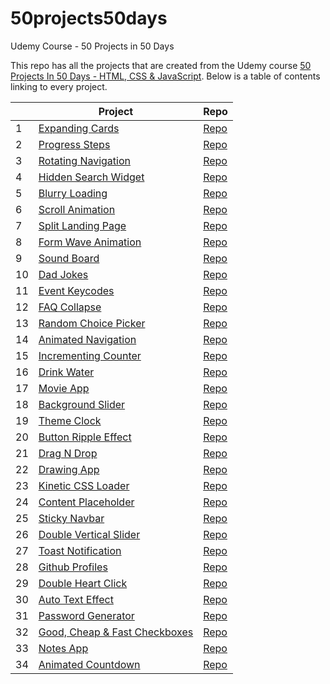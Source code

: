 # 50projects50days

Udemy Course - 50 Projects in 50 Days

This repo has all the projects that are created from the Udemy course
[50 Projects In 50 Days - HTML, CSS & JavaScript](https://www.udemy.com/share/103Pv23@PMKLRQODgR-8_GjGFKhdZscOF2lVU3ZLnBPERiQpUHjRw8xw2z0INoojsLcK2B7m/).
Below is a table of contents linking to every project.

|     | Project                                                                                                                     | Repo                                                                                               |
| --- | --------------------------------------------------------------------------------------------------------------------------- | -------------------------------------------------------------------------------------------------- |
| 1   | [Expanding Cards](https://haylzrandom.github.io/50projects-html-css-js/expanding-cards/index.html)                          | [Repo](https://github.com/HaylzRandom/50projects-html-css-js/tree/main/expanding-cards)            |
| 2   | [Progress Steps](https://haylzrandom.github.io/50projects-html-css-js/progress-steps/index.html)                            | [Repo](https://github.com/HaylzRandom/50projects-html-css-js/tree/main/progress-steps)             |
| 3   | [Rotating Navigation](https://haylzrandom.github.io/50projects-html-css-js/rotating-navigation/index.html)                  | [Repo](https://github.com/HaylzRandom/50projects-html-css-js/tree/main/rotating-navigation)        |
| 4   | [Hidden Search Widget](https://haylzrandom.github.io/50projects-html-css-js/hidden-search-widget/index.html)                | [Repo](https://github.com/HaylzRandom/50projects-html-css-js/tree/main/hidden-search-widget)       |
| 5   | [Blurry Loading](https://haylzrandom.github.io/50projects-html-css-js/blurry-loading/index.html)                            | [Repo](https://github.com/HaylzRandom/50projects-html-css-js/tree/main/blurry-loading)             |
| 6   | [Scroll Animation](https://haylzrandom.github.io/50projects-html-css-js/scroll-animation/index.html)                        | [Repo](https://github.com/HaylzRandom/50projects-html-css-js/tree/main/scroll-animation)           |
| 7   | [Split Landing Page](https://haylzrandom.github.io/50projects-html-css-js/split-landing-page/index.html)                    | [Repo](https://github.com/HaylzRandom/50projects-html-css-js/tree/main/split-landing-page)         |
| 8   | [Form Wave Animation](https://haylzrandom.github.io/50projects-html-css-js/form-wave-animation/index.html)                  | [Repo](https://github.com/HaylzRandom/50projects-html-css-js/tree/main/form-wave-animation)        |
| 9   | [Sound Board](https://haylzrandom.github.io/50projects-html-css-js/sound-board/index.html)                                  | [Repo](https://github.com/HaylzRandom/50projects-html-css-js/tree/main/sound-board)                |
| 10  | [Dad Jokes](https://haylzrandom.github.io/50projects-html-css-js/dad-jokes/index.html)                                      | [Repo](https://github.com/HaylzRandom/50projects-html-css-js/tree/main/dad-jokes)                  |
| 11  | [Event Keycodes](https://haylzrandom.github.io/50projects-html-css-js/event-keycodes/index.html)                            | [Repo](https://github.com/HaylzRandom/50projects-html-css-js/tree/main/event-keycodes)             |
| 12  | [FAQ Collapse](https://haylzrandom.github.io/50projects-html-css-js/faq-collapse/index.html)                                | [Repo](https://github.com/HaylzRandom/50projects-html-css-js/tree/main/faq-collapse)               |
| 13  | [Random Choice Picker](https://haylzrandom.github.io/50projects-html-css-js/random-choice-picker/index.html)                | [Repo](https://github.com/HaylzRandom/50projects-html-css-js/tree/main/random-choice-picker)       |
| 14  | [Animated Navigation](https://haylzrandom.github.io/50projects-html-css-js/animated-navigation/index.html)                  | [Repo](https://github.com/HaylzRandom/50projects-html-css-js/tree/main/animated-navigation)        |
| 15  | [Incrementing Counter](https://haylzrandom.github.io/50projects-html-css-js/incrementing-counter/index.html)                | [Repo](https://github.com/HaylzRandom/50projects-html-css-js/tree/main/incrementing-counter)       |
| 16  | [Drink Water](https://haylzrandom.github.io/50projects-html-css-js/drink-water/index.html)                                  | [Repo](https://github.com/HaylzRandom/50projects-html-css-js/tree/main/drink-water)                |
| 17  | [Movie App](https://haylzrandom.github.io/50projects-html-css-js/movie-app/index.html)                                      | [Repo](https://github.com/HaylzRandom/50projects-html-css-js/tree/main/movie-app)                  |
| 18  | [Background Slider](https://haylzrandom.github.io/50projects-html-css-js/background-slider/index.html)                      | [Repo](https://github.com/HaylzRandom/50projects-html-css-js/tree/main/background-slider)          |
| 19  | [Theme Clock](https://haylzrandom.github.io/50projects-html-css-js/theme-clock/index.html)                                  | [Repo](https://github.com/HaylzRandom/50projects-html-css-js/tree/main/theme-clock)                |
| 20  | [Button Ripple Effect](https://haylzrandom.github.io/50projects-html-css-js/button-ripple-effect/index.html)                | [Repo](https://github.com/HaylzRandom/50projects-html-css-js/tree/main/button-ripple-effect)       |
| 21  | [Drag N Drop](https://haylzrandom.github.io/50projects-html-css-js/drag-n-drop/index.html)                                  | [Repo](https://github.com/HaylzRandom/50projects-html-css-js/tree/main/drag-n-drop)                |
| 22  | [Drawing App](https://haylzrandom.github.io/50projects-html-css-js/drawing-app/index.html)                                  | [Repo](https://github.com/HaylzRandom/50projects-html-css-js/tree/main/drawing-app)                |
| 23  | [Kinetic CSS Loader](https://haylzrandom.github.io/50projects-html-css-js/kinetic-css-loader/index.html)                    | [Repo](https://github.com/HaylzRandom/50projects-html-css-js/tree/main/kinetic-css-loader)         |
| 24  | [Content Placeholder](https://haylzrandom.github.io/50projects-html-css-js/content-placeholder/index.html)                  | [Repo](https://github.com/HaylzRandom/50projects-html-css-js/tree/main/content-placeholder)        |
| 25  | [Sticky Navbar](https://haylzrandom.github.io/50projects-html-css-js/sticky-navbar/index.html)                              | [Repo](https://github.com/HaylzRandom/50projects-html-css-js/tree/main/sticky-navbar)              |
| 26  | [Double Vertical Slider](https://haylzrandom.github.io/50projects-html-css-js/double-vertical-slider/index.html)            | [Repo](https://github.com/HaylzRandom/50projects-html-css-js/tree/main/double-vertical-slider)     |
| 27  | [Toast Notification](https://haylzrandom.github.io/50projects-html-css-js/toast-notification/index.html)                    | [Repo](https://github.com/HaylzRandom/50projects-html-css-js/tree/main/toast-notification)         |
| 28  | [Github Profiles](https://haylzrandom.github.io/50projects-html-css-js/github-profiles/index.html)                          | [Repo](https://github.com/HaylzRandom/50projects-html-css-js/tree/main/github-profiles)            |
| 29  | [Double Heart Click](https://haylzrandom.github.io/50projects-html-css-js/double-heart-click/index.html)                    | [Repo](https://github.com/HaylzRandom/50projects-html-css-js/tree/main/double-heart-click)         |
| 30  | [Auto Text Effect](https://haylzrandom.github.io/50projects-html-css-js/auto-text-effect/index.html)                        | [Repo](https://github.com/HaylzRandom/50projects-html-css-js/tree/main/auto-text-effect)           |
| 31  | [Password Generator](https://haylzrandom.github.io/50projects-html-css-js/password-generator/index.html)                    | [Repo](https://github.com/HaylzRandom/50projects-html-css-js/tree/main/password-generator)         |
| 32  | [Good, Cheap & Fast Checkboxes](https://haylzrandom.github.io/50projects-html-css-js/good-cheap-fast-checkboxes/index.html) | [Repo](https://github.com/HaylzRandom/50projects-html-css-js/tree/main/good-cheap-fast-checkboxes) |
| 33  | [Notes App](https://haylzrandom.github.io/50projects-html-css-js/notes-app/index.html)                                      | [Repo](https://github.com/HaylzRandom/50projects-html-css-js/tree/main/notes-app)                  |
| 34  | [Animated Countdown](https://haylzrandom.github.io/50projects-html-css-js/animated-countdown/index.html)                    | [Repo](https://github.com/HaylzRandom/50projects-html-css-js/tree/main/animated-countdown)         |

